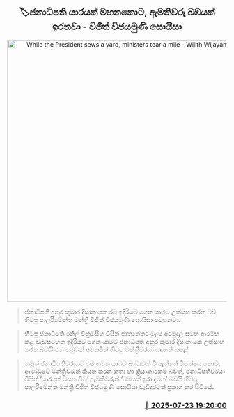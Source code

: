 <p align='center'><b><h2 align='center' title='While the President sews a yard, ministers tear a mile - Wijith Wijayamuni Zoysa'>🏷ජනාධිපති යාරයක් මහනකොට, ඇමතිවරු බඹයක් ඉරනවා - විජිත් විජයමුණි සොයිසා</h2></b></p>
<p align='center'><img src='https://helakuru.sgp1.cdn.digitaloceanspaces.com/esana/images/lib/vijith-vijayamuni-soisa.jpg' width='600' alt='While the President sews a yard, ministers tear a mile - Wijith Wijayamuni Zoysa'></p>

> ජනාධිපති අනුර කුමාර දිසානායක රට ඉදිරියට ගෙන යාමට උත්සහ කරන බව හිටපු පාර්ලිමේන්තු මන්ත්‍රී විජිත් විජයමුණි සොයිසා පවසනවා.

> හිටපු ජනාධිපති රනිල් වික්‍රමසිහ විසින් ජාත්‍යන්තර මූල්‍ය අරමුදල සමඟ ආරම්භ කළ වැඩසටහන ඉදිරියට ගෙන යාමට ජනාධිපති අනුර කුමාර දිසානායක උත්සාහ කරන බවයි ජන හමුවක් අමතමින් හිටපු මන්ත්‍රීවරයා සඳහන් කළේ.

> නමුත් ජනාධිපතිවරයාට එම ගමන යාමට බාධාවක් වී ඇත්තේ විපක්ෂය නොව, ආණ්ඩුවේ මන්ත්‍රීවරුන් කියන කරන කතා හා ක්‍රියාකාරකම් බවත්, ජනාධිපතිවරයා විසින් ‘යාරයක් මසන විට’ ඇමතිවරුන් ‘බඹයක් ඉරා දමන’ බවයි හිටපු පාර්ලිමේන්තු මන්ත්‍රී විජිත් විජයමුණි සොයිසා වැඩිදුරටත් ප්‍රකාශ කර සිටියේ.



<h3 align='right'><a href='https://www.helakuru.lk/esana/p/112099/'>📅 2025-07-23 19:20:00</a></h3>
